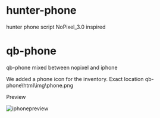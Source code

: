 # hunter-phone
hunter phone script NoPixel_3.0 inspired

# qb-phone
qb-phone mixed between nopixel and iphone

We added a phone icon for the inventory.
Еxact location qb-phone\html\img\phone.png

Preview

![iphonepreview](https://cdn.discordapp.com/attachments/945251455177211914/994006100888277062/20220706032114_1.jpg)
